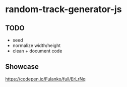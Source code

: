 # random-track-generator-js

## TODO
- seed
- normalize width/height
- clean + document code

## Showcase
https://codepen.io/Fulanko/full/ErLrNq
